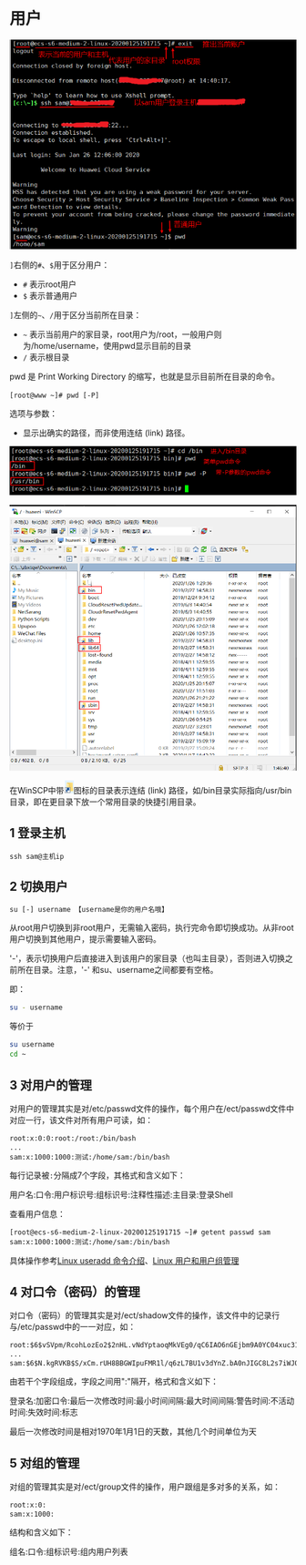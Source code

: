 # 用户

![08](./images/08.png)

`]`右侧的`#`、`$`用于区分用户：

- `#` 表示root用户
- `$` 表示普通用户

`]`左侧的`~`、`/`用于区分当前所在目录：

- `~` 表示当前用户的家目录，root用户为/root，一般用户则为/home/username，使用pwd显示目前的目录
- `/` 表示根目录

pwd 是 Print Working Directory 的缩写，也就是显示目前所在目录的命令。

`[root@www ~]# pwd [-P]`

选项与参数：

- 显示出确实的路径，而非使用连结 (link) 路径。

![09](./images/09.png)

![10](./images/10.png)

在WinSCP中带![11](./images/11.png)图标的目录表示连结 (link) 路径，如/bin目录实际指向/usr/bin目录，即在更目录下放一个常用目录的快捷引用目录。

## 1 登录主机

`ssh sam@主机ip`

## 2 切换用户

`su [-] username 【username是你的用户名哦】`

从root用户切换到非root用户，无需输入密码，执行完命令即切换成功。从非root用户切换到其他用户，提示需要输入密码。

'-'，表示切换用户后直接进入到该用户的家目录（也叫主目录），否则进入切换之前所在目录。注意，'-' 和su、username之间都要有空格。

即：

```sh
su - username
```

等价于

```sh
su username
cd ~
```

## 3 对用户的管理

对用户的管理其实是对/etc/passwd文件的操作，每个用户在/ect/passwd文件中对应一行，该文件对所有用户可读，如：

```
root:x:0:0:root:/root:/bin/bash
...
sam:x:1000:1000:测试:/home/sam:/bin/bash
```

每行记录被`:`分隔成7个字段，其格式和含义如下：

用户名:口令:用户标识号:组标识号:注释性描述:主目录:登录Shell

查看用户信息：

```sh
[root@ecs-s6-medium-2-linux-20200125191715 ~]# getent passwd sam
sam:x:1000:1000:测试:/home/sam:/bin/bash
```

具体操作参考[Linux useradd 命令介绍](https://linux.cn/article-11756-1.html)、[Linux 用户和用户组管理](https://www.runoob.com/linux/linux-user-manage.html)

## 4 对口令（密码）的管理

对口令（密码）的管理其实是对/ect/shadow文件的操作，该文件中的记录行与/etc/passwd中的一一对应，如：

```
root:$6$vSVpm/RcohLozEo2$2nHL.vNdYptaoqMkVEg0/qC6IAO6nGEjbm9A0YC04xuc31QkRfRO1rWpYJL3jBW69Z4SyPZwmdBf1kiCScwT50:18286:0:99999:7:::
...
sam:$6$N.kgRVKB$S/xCm.rUH8BBGWIpuFMR1l/q6zL7BU1v3dYnZ.bA0nJIGC8L2s7iWJQ8IjEcd20Ntb50jUgK8qMLQ6nvfBBWo.:18287:0:99999:7:::
```

由若干个字段组成，字段之间用":"隔开，格式和含义如下：

登录名:加密口令:最后一次修改时间:最小时间间隔:最大时间间隔:警告时间:不活动时间:失效时间:标志

最后一次修改时间是相对1970年1月1日的天数，其他几个时间单位为天

## 5 对组的管理

对组的管理其实是对/ect/group文件的操作，用户跟组是多对多的关系，如：

```
root:x:0:
sam:x:1000:
```

结构和含义如下：

组名:口令:组标识号:组内用户列表
